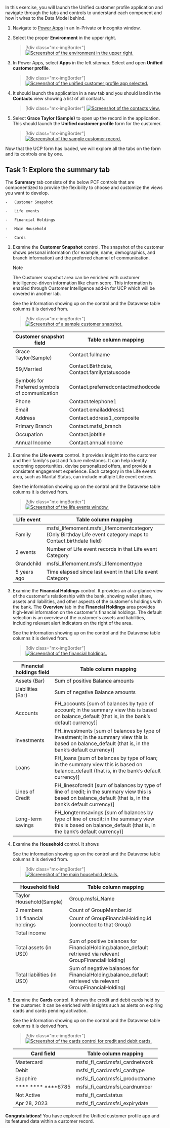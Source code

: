 In this exercise, you will launch the Unified customer profile application and navigate through the tabs and controls to understand each component and how it wires to the Data Model behind.

1.  Navigate to [Power Apps](http://make.powerapps.com/?azure-portal=true) in an In-Private or Incognito window.

1.  Select the proper **Environment** in the upper right.

	> [!div class="mx-imgBorder"]
	> [![Screenshot of the environment in the upper right.](../media/environment.png)](../media/environment.png#lightbox)

1.  In Power Apps, select **Apps** in the left sitemap. Select and open **Unified customer profile**.

	> [!div class="mx-imgBorder"]
	> [![Screenshot of the unified customer profile app selected.](../media/unified-customer-profile-app.png)](../media/unified-customer-profile-app.png#lightbox)

1.  It should launch the application in a new tab and you should land in the **Contacts** view showing a list of all contacts.

	> [!div class="mx-imgBorder"]
	> [![Screenshot of the contacts view.](../media/contacts-view.png)](../media/contacts-view.png#lightbox)

1.  Select **Grace Taylor (Sample)** to open up the record in the application. This should launch the **Unified customer profile** form for the customer.

	> [!div class="mx-imgBorder"]
	> [![Screenshot of the sample customer record.](../media/customer-record.png)](../media/customer-record.png#lightbox)

Now that the UCP form has loaded, we will explore all the tabs on the form and its controls one by one.

## Task 1: Explore the summary tab

The **Summary** tab consists of the below PCF controls that are componentized to provide the flexibility to choose and customize the views you want to develop.

	-   Customer Snapshot
		
	-   Life events
		
	-   Financial Holdings
		
	-   Main Household
		
	-   Cards

1.  Examine the **Customer Snapshot** control. The snapshot of the customer shows personal information (for example, name, demographics, and branch information) and the preferred channel of communication. 

	> [!NOTE]
	> The Customer snapshot area can be enriched with customer intelligence-driven information like churn score. This information is enabled through Customer Intelligence add-in for UCP which will be covered in another lab. 
	
	See the information showing up on the control and the Dataverse table columns it is derived from.

	> [!div class="mx-imgBorder"]
	> [![Screenshot of a sample customer snapshot.](../media/customer-snapshot.png)](../media/customer-snapshot.png#lightbox)

	| Customer snapshot field                                 | Table column mapping                                             |
	|---------------------------------------------------------|------------------------------------------------------------------|
	|     Grace   Taylor(Sample)                              |     Contact.fullname                                             |
	|     59,Married                                          |     Contact.Birthdate,   Contact.familystatuscode                |
	|     Symbols   for Preferred symbols of communication    |     Contact.preferredcontactmethodcode                           |
	|     Phone                                               |     Contact.telephone1                                           |
	|     Email                                               |     Contact.emailaddress1                                        |
	|     Address                                             |     Contact.address1_composite                                   |
	|     Primary   Branch                                    |     Contact.msfsi_branch                                         |
	|     Occupation                                          |     Contact.jobtitle                                             |
	|     Annual   Income                                     |     Contact.annualincome                                         |

1.  Examine the **Life events** control. It provides insight into the customer and their family's past and future milestones. It can help identify upcoming opportunities, devise personalized offers, and provide a consistent engagement experience. Each category in the Life events area, such as Marital Status, can include multiple Life event entries.

	See the information showing up on the control and the Dataverse table columns it is derived from.

	> [!div class="mx-imgBorder"]
	> [![Screenshot of the life events window.](../media/life-events.png)](../media/life-events.png#lightbox)

	| Life event           | Table column mapping                                                                                                                         |
	|----------------------|----------------------------------------------------------------------------------------------------------------------------------------------|
	|     Family           |     msfsi_lifemoment.msfsi_lifemomentcategory           (Only Birthday Life event category maps to Contact.birthdate   field)                |
	|     2   events       |     Number   of Life event records in that Life event Category                                                                            |
	|     Grandchild       |     msfsi_lifemoment.msfsi_lifemomenttype                                                                                                    |
	|     5   years ago    |     Time elapsed since last event in that Life event Category                                                                           |

1.  Examine the **Financial Holdings** control. It provides an at-a-glance view of the customer's relationship with the bank, showing wallet share, assets and liabilities, and other aspects of the customer\'s holdings with the bank. The **Overview** tab in the **Financial Holdings** area provides high-level information on the customer's financial holdings. The default selection is an overview of the customer's assets and liabilities, including relevant alert indicators on the right of the area.

    See the information showing up on the control and the Dataverse table columns it is derived from.

	> [!div class="mx-imgBorder"]
	> [![Screenshot of the financial holdings.](../media/financial-holdings.png)](../media/financial-holdings.png#lightbox)

	| Financial holdings field   | Table column mapping                                                                                                                                                      |
	|----------------------------|---------------------------------------------------------------------------------------------------------------------------------------------------------------------------|
	|     Assets   (Bar)         |     Sum of   positive Balance amounts                                                                                                                                     |
	|     Liabilities   (Bar)    |     Sum of   negative Balance amounts                                                                                                                                     |
	|     Accounts               |     FH_accounts    [sum of balances by type of account; in the summary view this is based on   balance_default (that is, in the bank’s default currency)]                     |
	|     Investments            |     FH_investments     [sum of   balances by type of investment; in the summary view this is based on   balance_default (that is, in the bank’s default currency)]            |
	|     Loans                  |     FH_loans     [sum of   balances by type of loan; in the summary view this is based on   balance_default (that is, in the bank’s default currency)]                        |
	|     Lines   of Credit      |     FH_linesofcredit     [sum of   balances by type of line of credit; in the summary view this is based on   balance_default (that is, in the bank’s default currency)]      |
	|     Long-term   savings    |     FH_longtermsavings     [sum of   balances by type of line of credit; in the summary view this is based on   balance_default (that is, in the bank’s default currency)]    |

1.  Examine the **Household** control. It shows

    See the information showing up on the control and the Dataverse table columns it is derived from.

	> [!div class="mx-imgBorder"]
	> [![Screenshot of the main household details.](../media/household.png)](../media/household.png#lightbox)

	| Household field                     | Table column mapping                                                                                                   |
	|-------------------------------------|------------------------------------------------------------------------------------------------------------------------|
	|     Taylor   Household(Sample)      |     Group.msfsi_Name                                                                                                   |
	|     2   members                     |     Count of   GroupMember.id                                                                                          |
	|     11   financial holdings         |     Count of   GroupFinancialHolding.id (connected to that Group)                                                      |
	|     Total income                    |                                                                                                                        |
	|     Total   assets (in USD)         |     Sum of   positive balances for FinancialHolding.balance_default retrieved via relevant   GroupFinancialHolding)    |
	|     Total   liabilities (in USD)    |     Sum of   negative balances for FinancialHolding.balance_default retrieved via relevant   GroupFinancialHolding)    |
                                 

1.  Examine the **Cards** control. It shows the credit and debit cards held by the customer. It can be enriched with insights such as alerts on expiring cards and cards pending activation.

    See the information showing up on the control and the Dataverse table columns it is derived from.

	> [!div class="mx-imgBorder"]
	> [![Screenshot of the cards control for credit and debit cards.](../media/cards.png)](../media/cards.png#lightbox)
	
	| Card field                  | Table column mapping                               |
	|-----------------------------|----------------------------------------------------|
	|     Mastercard              |     msfsi_fi_card.msfsi_cardnetwork                |
	|     Debit                   |     msfsi_fi_card.msfsi_cardtype                   |
	|     Sapphire                |     msfsi_fi_card.msfsi_productname                |
	|     ****   **** ****6785    |     msfsi_fi_card.msfsi_cardnumber                 |
	|     Not   Active            |     msfsi_fi_card.status                           |
	|     Apr   28, 2023          |     msfsi_fi_card.msfsi_expirydate                 |

**Congratulations!** You have explored the Unified customer profile app and its featured data within a customer record.

